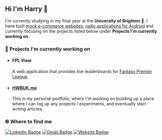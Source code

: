## Hi I'm Harry 👋

I'm currently studying in my final year at the **University of Brighton** 📝. I have built <a href="https://www.hwbuk.me/projects/fizzit">mock e-commerce websites</a>, <a href="https://www.hwbuk.me/projects/uradio-android">radio applications for Android</a> and currently focusing on the projects listed below under **Projects I'm currently working on**.

<h3> 🔧 Projects I'm currently working on</h3>

- <h4>FPL View</h4>

  <p>A web application that provides live leaderboards for <a href="https://fantasy.premierleague.com/">Fantasy Premier League</a>. 
  
- <h4><a href="https://hwbuk.me/">HWBUK.me</a></h4>
  
  <p>This is my personal portfolio, where I'm working on building up a place where I can log up any projects / experiments, and eventually start writing articles.</p>

<h3>🌐 Where to find me </h3>

[![Linkedin Badge](http://img.shields.io/badge/-harrybuchmuller-blue?style=flat-square&logo=Linkedin&logoColor=white&link=https://www.linkedin.com/in/harry-buchmuller/)](https://www.linkedin.com/in/harry-buchmuller)
[![Gmail Badge](https://img.shields.io/badge/-harry@hwbuk.me-c14438?style=flat&logo=mail.ru&logoColor=white&link=mailto:harry@hwbuk.me)](mailto:harry@hwbuk.me)
[![Website Badge](https://img.shields.io/badge/-hwbuk.me-9cf?style=flat&logo=Home-Assistant&logoColor=white&link=https://hwbuk.me)](https://hwbuk.me)



 
